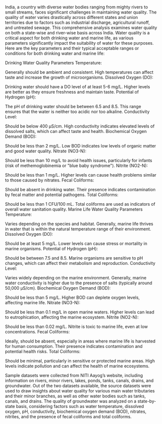 India, a country with diverse water bodies ranging from mighty rivers to small streams, faces significant challenges in maintaining water quality. The quality of water varies drastically across different states and union territories due to factors such as industrial discharge, agricultural runoff, and untreated sewage. This comprehensive analysis examines water quality on both a state-wise and river-wise basis across India.
Water quality is a critical aspect for both drinking water and marine life, as various parameters significantly impact the suitability of water for these purposes. Here are the key parameters and their typical acceptable ranges or conditions for both drinking water and marine life:

Drinking Water Quality Parameters
Temperature:

Generally should be ambient and consistent. High temperatures can affect taste and increase the growth of microorganisms.
Dissolved Oxygen (DO):

Drinking water should have a DO level of at least 5-6 mg/L. Higher levels are better as they ensure freshness and maintain taste.
Potential of Hydrogen (pH):

The pH of drinking water should be between 6.5 and 8.5. This range ensures that the water is neither too acidic nor too alkaline.
Conductivity Level:

Should be below 400 µS/cm. High conductivity indicates elevated levels of dissolved salts, which can affect taste and health.
Biochemical Oxygen Demand (BOD):

Should be less than 2 mg/L. Low BOD indicates low levels of organic matter and good water quality.
Nitrate (NO3-N):

Should be less than 10 mg/L to avoid health issues, particularly for infants (risk of methemoglobinemia or "blue baby syndrome").
Nitrite (NO2-N):

Should be less than 1 mg/L. Higher levels can cause health problems similar to those caused by nitrates.
Fecal Coliforms:

Should be absent in drinking water. Their presence indicates contamination by fecal matter and potential pathogens.
Total Coliforms:

Should be less than 1 CFU/100 mL. Total coliforms are used as indicators of overall water sanitation quality.
Marine Life Water Quality Parameters
Temperature:

Varies depending on the species and habitat. Generally, marine life thrives in water that is within the natural temperature range of their environment.
Dissolved Oxygen (DO):

Should be at least 5 mg/L. Lower levels can cause stress or mortality in marine organisms.
Potential of Hydrogen (pH):

Should be between 7.5 and 8.5. Marine organisms are sensitive to pH changes, which can affect their metabolism and reproduction.
Conductivity Level:

Varies widely depending on the marine environment. Generally, marine water conductivity is higher due to the presence of salts (typically around 50,000 µS/cm).
Biochemical Oxygen Demand (BOD):

Should be less than 5 mg/L. Higher BOD can deplete oxygen levels, affecting marine life.
Nitrate (NO3-N):

Should be less than 0.1 mg/L in open marine waters. Higher levels can lead to eutrophication, affecting the marine ecosystem.
Nitrite (NO2-N):

Should be less than 0.02 mg/L. Nitrite is toxic to marine life, even at low concentrations.
Fecal Coliforms:

Ideally, should be absent, especially in areas where marine life is harvested for human consumption. Their presence indicates contamination and potential health risks.
Total Coliforms:

Should be minimal, particularly in sensitive or protected marine areas. High levels indicate pollution and can affect the health of marine ecosystems.


Sample datasets were collected from NITI Aayog’s website, including information on rivers, minor rivers, lakes, ponds, tanks, canals, drains, and groundwater. Out of the two datasets available, the source datasets were used to draw insights about water quality for various main water tributaries and their minor branches, as well as other water bodies such as tanks, canals, and drains. The quality of groundwater was analyzed on a state-by-state basis, considering factors such as water temperature, dissolved oxygen, pH, conductivity, biochemical oxygen demand (BOD), nitrates, nitrites, and the presence of fecal coliforms and total coliforms.

